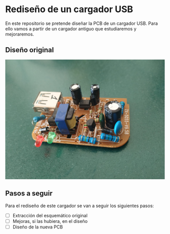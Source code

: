 # Rediseño de un cargador USB
En este repositorio se pretende diseñar la PCB de un cargador USB. Para ello vamos a partir de un cargador antiguo que estudiaremos y mejoraremos.  
## Diseño original
![000_original](000_original.jpeg)

## Pasos a seguir
Para el rediseño de este cargador se van a seguir los siguientes pasos:
- [ ] Extracción del esquemático original
- [ ] Mejoras, si las hubiera, en el diseño
- [ ] Diseño de la nueva PCB
